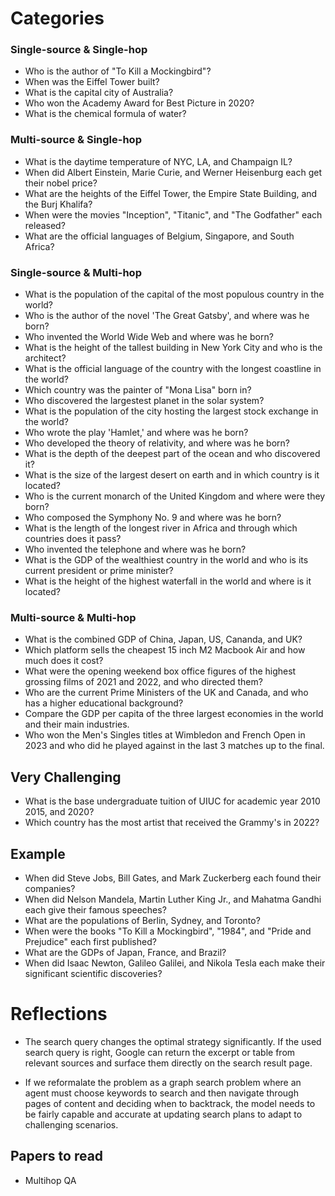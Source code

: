 # Categories

### Single-source & Single-hop

- Who is the author of "To Kill a Mockingbird"?
- When was the Eiffel Tower built?
- What is the capital city of Australia?
- Who won the Academy Award for Best Picture in 2020?
- What is the chemical formula of water?

### Multi-source & Single-hop

- What is the daytime temperature of NYC, LA, and Champaign IL?
- When did Albert Einstein, Marie Curie, and Werner Heisenburg each get their nobel price?
- What are the heights of the Eiffel Tower, the Empire State Building, and the Burj Khalifa?
- When were the movies "Inception", "Titanic", and "The Godfather" each released?
- What are the official languages of Belgium, Singapore, and South Africa?

### Single-source & Multi-hop

- What is the population of the capital of the most populous country in the world?
- Who is the author of the novel 'The Great Gatsby', and where was he born?
- Who invented the World Wide Web and where was he born?
- What is the height of the tallest building in New York City and who is the architect?
- What is the official language of the country with the longest coastline in the world?
- Which country was the painter of "Mona Lisa" born in?
- Who discovered the largestest planet in the solar system?
- What is the population of the city hosting the largest stock exchange in the world?
- Who wrote the play 'Hamlet,' and where was he born?
- Who developed the theory of relativity, and where was he born?
- What is the depth of the deepest part of the ocean and who discovered it?
- What is the size of the largest desert on earth and in which country is it located?
- Who is the current monarch of the United Kingdom and where were they born?
- Who composed the Symphony No. 9 and where was he born?
- What is the length of the longest river in Africa and through which countries does it pass?
- Who invented the telephone and where was he born?
- What is the GDP of the wealthiest country in the world and who is its current president or prime minister?
- What is the height of the highest waterfall in the world and where is it located?

### Multi-source & Multi-hop

- What is the combined GDP of China, Japan, US, Cananda, and UK?
- Which platform sells the cheapest 15 inch M2 Macbook Air and how much does it cost?
- What were the opening weekend box office figures of the highest grossing films of 2021 and 2022, and who directed them?
- Who are the current Prime Ministers of the UK and Canada, and who has a higher educational background?
- Compare the GDP per capita of the three largest economies in the world and their main industries.
- Who won the Men's Singles titles at Wimbledon and French Open in 2023 and who did he played against in the last 3 matches up to the final.

## Very Challenging

- What is the base undergraduate tuition of UIUC for academic year 2010 2015, and 2020?
- Which country has the most artist that received the Grammy's in 2022?

## Example

- When did Steve Jobs, Bill Gates, and Mark Zuckerberg each found their companies?
- When did Nelson Mandela, Martin Luther King Jr., and Mahatma Gandhi each give their famous speeches?
- What are the populations of Berlin, Sydney, and Toronto?
- When were the books "To Kill a Mockingbird", "1984", and "Pride and Prejudice" each first published?
- What are the GDPs of Japan, France, and Brazil?
- When did Isaac Newton, Galileo Galilei, and Nikola Tesla each make their significant scientific discoveries?

# Reflections

- The search query changes the optimal strategy significantly. If the used search query is right, Google can return the excerpt or table from relevant sources and surface them directly on the search result page.

- If we reformalate the problem as a graph search problem where an agent must choose keywords to search and then navigate through pages of content and deciding when to backtrack, the model needs to be fairly capable and accurate at updating search plans to adapt to challenging scenarios.

## Papers to read

- Multihop QA
